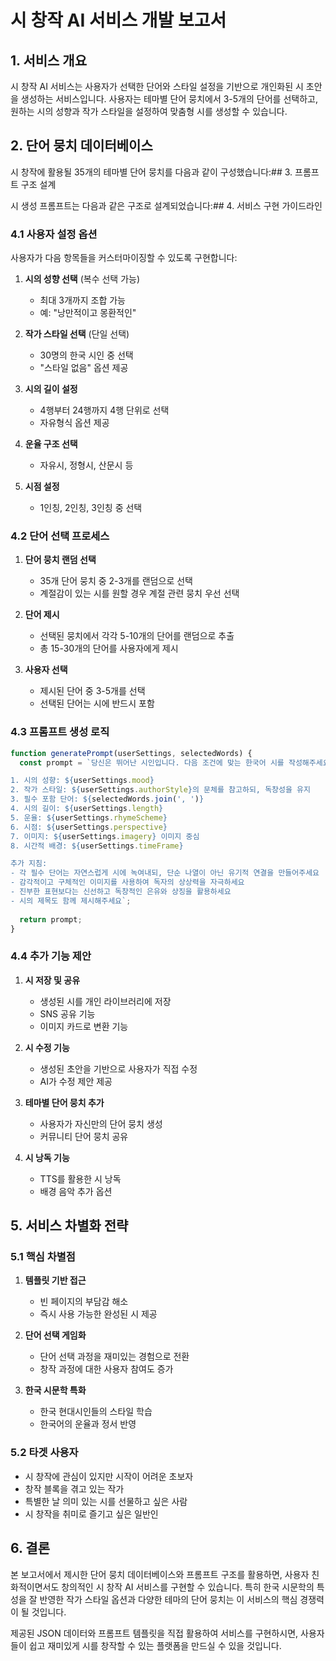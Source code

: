 # 시 창작 AI 서비스 개발 보고서

## 1. 서비스 개요

시 창작 AI 서비스는 사용자가 선택한 단어와 스타일 설정을 기반으로 개인화된 시 초안을 생성하는 서비스입니다. 사용자는 테마별 단어 뭉치에서 3-5개의 단어를 선택하고, 원하는 시의 성향과 작가 스타일을 설정하여 맞춤형 시를 생성할 수 있습니다.

## 2. 단어 뭉치 데이터베이스

시 창작에 활용될 35개의 테마별 단어 뭉치를 다음과 같이 구성했습니다:## 3. 프롬프트 구조 설계

시 생성 프롬프트는 다음과 같은 구조로 설계되었습니다:## 4. 서비스 구현 가이드라인

### 4.1 사용자 설정 옵션

사용자가 다음 항목들을 커스터마이징할 수 있도록 구현합니다:

1. **시의 성향 선택** (복수 선택 가능)
   - 최대 3개까지 조합 가능
   - 예: "낭만적이고 몽환적인" 

2. **작가 스타일 선택** (단일 선택)
   - 30명의 한국 시인 중 선택
   - "스타일 없음" 옵션 제공

3. **시의 길이 설정**
   - 4행부터 24행까지 4행 단위로 선택
   - 자유형식 옵션 제공

4. **운율 구조 선택**
   - 자유시, 정형시, 산문시 등

5. **시점 설정**
   - 1인칭, 2인칭, 3인칭 중 선택

### 4.2 단어 선택 프로세스

1. **단어 뭉치 랜덤 선택**
   - 35개 단어 뭉치 중 2-3개를 랜덤으로 선택
   - 계절감이 있는 시를 원할 경우 계절 관련 뭉치 우선 선택

2. **단어 제시**
   - 선택된 뭉치에서 각각 5-10개의 단어를 랜덤으로 추출
   - 총 15-30개의 단어를 사용자에게 제시

3. **사용자 선택**
   - 제시된 단어 중 3-5개를 선택
   - 선택된 단어는 시에 반드시 포함

### 4.3 프롬프트 생성 로직

```javascript
function generatePrompt(userSettings, selectedWords) {
  const prompt = `당신은 뛰어난 시인입니다. 다음 조건에 맞는 한국어 시를 작성해주세요:

1. 시의 성향: ${userSettings.mood}
2. 작가 스타일: ${userSettings.authorStyle}의 문체를 참고하되, 독창성을 유지
3. 필수 포함 단어: ${selectedWords.join(', ')}
4. 시의 길이: ${userSettings.length}
5. 운율: ${userSettings.rhymeScheme}
6. 시점: ${userSettings.perspective}
7. 이미지: ${userSettings.imagery} 이미지 중심
8. 시간적 배경: ${userSettings.timeFrame}

추가 지침:
- 각 필수 단어는 자연스럽게 시에 녹여내되, 단순 나열이 아닌 유기적 연결을 만들어주세요
- 감각적이고 구체적인 이미지를 사용하여 독자의 상상력을 자극하세요
- 진부한 표현보다는 신선하고 독창적인 은유와 상징을 활용하세요
- 시의 제목도 함께 제시해주세요`;
  
  return prompt;
}
```

### 4.4 추가 기능 제안

1. **시 저장 및 공유**
   - 생성된 시를 개인 라이브러리에 저장
   - SNS 공유 기능
   - 이미지 카드로 변환 기능

2. **시 수정 기능**
   - 생성된 초안을 기반으로 사용자가 직접 수정
   - AI가 수정 제안 제공

3. **테마별 단어 뭉치 추가**
   - 사용자가 자신만의 단어 뭉치 생성
   - 커뮤니티 단어 뭉치 공유

4. **시 낭독 기능**
   - TTS를 활용한 시 낭독
   - 배경 음악 추가 옵션

## 5. 서비스 차별화 전략

### 5.1 핵심 차별점

1. **템플릿 기반 접근**
   - 빈 페이지의 부담감 해소
   - 즉시 사용 가능한 완성된 시 제공

2. **단어 선택 게임화**
   - 단어 선택 과정을 재미있는 경험으로 전환
   - 창작 과정에 대한 사용자 참여도 증가

3. **한국 시문학 특화**
   - 한국 현대시인들의 스타일 학습
   - 한국어의 운율과 정서 반영

### 5.2 타겟 사용자

- 시 창작에 관심이 있지만 시작이 어려운 초보자
- 창작 블록을 겪고 있는 작가
- 특별한 날 의미 있는 시를 선물하고 싶은 사람
- 시 창작을 취미로 즐기고 싶은 일반인

## 6. 결론

본 보고서에서 제시한 단어 뭉치 데이터베이스와 프롬프트 구조를 활용하면, 사용자 친화적이면서도 창의적인 시 창작 AI 서비스를 구현할 수 있습니다. 특히 한국 시문학의 특성을 잘 반영한 작가 스타일 옵션과 다양한 테마의 단어 뭉치는 이 서비스의 핵심 경쟁력이 될 것입니다.

제공된 JSON 데이터와 프롬프트 템플릿을 직접 활용하여 서비스를 구현하시면, 사용자들이 쉽고 재미있게 시를 창작할 수 있는 플랫폼을 만드실 수 있을 것입니다.
